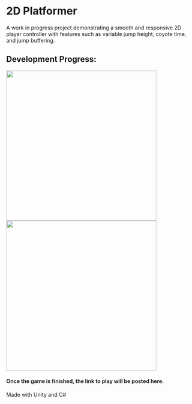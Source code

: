 # 2D Platformer

A work in progress project demonstrating a smooth and responsive 2D player controller with features such as variable jump height, coyote time, and jump buffering.

## Development Progress:
<img src="https://user-images.githubusercontent.com/66329929/221675779-d25bdc55-3b29-4087-ab85-23262934bc12.gif" width="400" />

<img src="https://user-images.githubusercontent.com/66329929/221377440-3ae32150-ec41-4047-9ca8-bf7481c60b05.gif" width="400" />

#### Once the game is finished, the link to play will be posted here.

Made with Unity and C#
